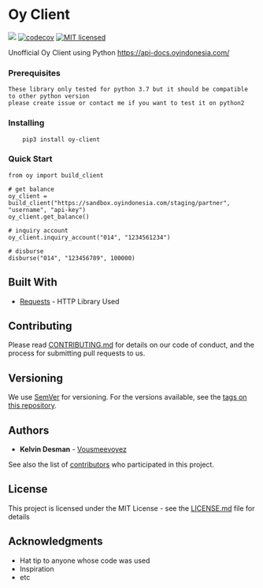 # Oy Client 
[![](https://github.com/vousmeevoyez/actions/oy-client/workflows/main.yml/badge.svg)]()
[![codecov](https://img.shields.io/codecov/c/github/sendgrid/sendgrid-python/master.svg?style=flat-square&label=Codecov+Coverage)](https://codecov.io/gh/sendgrid/sendgrid-python)
[![MIT licensed](https://img.shields.io/badge/license-MIT-blue.svg)](./LICENSE.md)

Unofficial Oy Client using Python 
https://api-docs.oyindonesia.com/

### Prerequisites
	These library only tested for python 3.7 but it should be compatible to other python version
	please create issue or contact me if you want to test it on python2

### Installing
```
	pip3 install oy-client
```
### Quick Start
```
from oy import build_client

# get balance
oy_client = build_client("https://sandbox.oyindonesia.com/staging/partner", "username", "api-key")
oy_client.get_balance()

# inquiry account
oy_client.inquiry_account("014", "1234561234")

# disburse
disburse("014", "123456789", 100000)
```

## Built With

* [Requests](https://requests.readthedocs.io/en/master/) - HTTP Library Used

## Contributing

Please read [CONTRIBUTING.md](https://gist.github.com/PurpleBooth/b24679402957c63ec426) for details on our code of conduct, and the process for submitting pull requests to us.

## Versioning

We use [SemVer](http://semver.org/) for versioning. For the versions available, see the [tags on this repository](https://github.com/your/project/tags). 

## Authors

* **Kelvin Desman** - [Vousmeevoyez](https://github.com/vousmeevoyez/)

See also the list of [contributors](https://github.com/your/project/contributors) who participated in this project.

## License

This project is licensed under the MIT License - see the [LICENSE.md](LICENSE.md) file for details

## Acknowledgments

* Hat tip to anyone whose code was used
* Inspiration
* etc
